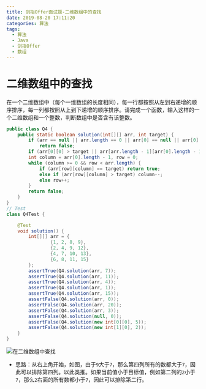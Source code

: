 ```yaml
---
title: 剑指Offer面试题-二维数组中的查找
date: 2019-08-20 17:11:20
categories: 算法
tags:
  - 算法
  - Java
  - 剑指Offer
  - 数组
---
```


# 二维数组中的查找

在一个二维数组中（每个一维数组的长度相同），每一行都按照从左到右递增的顺序排序，每一列都按照从上到下递增的顺序排序。请完成一个函数，输入这样的一个二维数组和一个整数，判断数组中是否含有该整数。

```java
public class Q4 {
    public static boolean solution(int[][] arr, int target) {
        if (arr == null || arr.length == 0 || arr[0] == null || arr[0]. length == 0)
            return false;
        if (arr[0][0] > target || arr[arr.length - 1][arr[0].length - 1] < target) return false;
        int column = arr[0].length - 1, row = 0;
        while (column >= 0 && row < arr.length) {
            if (arr[row][column] == target) return true;
            else if (arr[row][column] > target) column--;
            else row++;
        }
        return false;
    }
}
// Test
class Q4Test {

    @Test
    void solution() {
        int[][] arr = {
                {1, 2, 8, 9},
                {2, 4, 9, 12},
                {4, 7, 10, 13},
                {6, 8, 11, 15}
        };
        assertTrue(Q4.solution(arr, 7));
        assertTrue(Q4.solution(arr, 11));
        assertTrue(Q4.solution(arr, 4));
        assertTrue(Q4.solution(arr, 1));
        assertTrue(Q4.solution(arr, 15));
        assertFalse(Q4.solution(arr, 0));
        assertFalse(Q4.solution(arr, 20));
        assertFalse(Q4.solution(arr, 3));
        assertFalse(Q4.solution(null, 0));
        assertFalse(Q4.solution(new int[0][0], 5));
        assertFalse(Q4.solution(new int[1][0], 2));
    }
}
```

![在二维数组中查找](/images/2019-08-22_154547.png)

- 思路：从右上角开始，如图，由于`9`大于`7`，那么第四列所有的数都大于`7`，因此可以排除第四列。以此类推。如果当前值小于目标值，例如第二列的`2`小于`7`，那么`2`右面的所有数都小于`7`，因此可以排除第二行。

